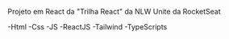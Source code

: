 Projeto em React da "Trilha React" da NLW Unite da RocketSeat

-Html
-Css
-JS
-ReactJS
-Tailwind
-TypeScripts